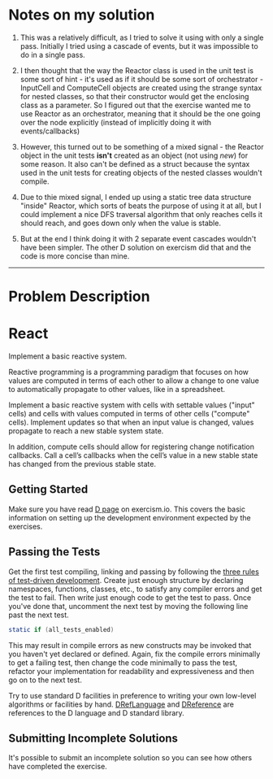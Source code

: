 # Notes on my solution

1. This was a relatively difficult, as I tried to solve it using with only a single pass.  Initially I tried using a cascade of events, but it was impossible to do in a single pass.
 
2. I then thought that the way the Reactor class is used in the unit test is some sort of hint - it's used as if it should be some sort of orchestrator - InputCell and ComputeCell objects are created using the strange syntax for nested classes, so that their constructor would get the enclosing class as a parameter.  So I figured out that the exercise wanted me to use Reactor as an orchestrator, meaning that it should be the one going over the node explicitly (instead of implicitly doing it with events/callbacks)

3. However, this turned out to be something of a mixed signal - the Reactor object in the unit tests **isn't** created as an object (not using *new*) for some reason.  It also can't be defined as a struct because the syntax used in the unit tests for creating objects of the nested classes wouldn't compile.

4. Due to thie mixed signal, I ended up using a static tree data structure "inside" Reactor, which sorts of beats the purpose of using it at all, but I could implement a nice DFS traversal algorithm that only reaches cells it should reach, and goes down only when the value is stable. 

5. But at the end I think doing it with 2 separate event cascades wouldn't have been simpler.  The other D solution on exercism did that and the code is more concise than mine.      
 
-------
# Problem Description
# React

Implement a basic reactive system.

Reactive programming is a programming paradigm that focuses on how values
are computed in terms of each other to allow a change to one value to
automatically propagate to other values, like in a spreadsheet.

Implement a basic reactive system with cells with settable values ("input"
cells) and cells with values computed in terms of other cells ("compute"
cells). Implement updates so that when an input value is changed, values
propagate to reach a new stable system state.

In addition, compute cells should allow for registering change notification
callbacks.  Call a cell’s callbacks when the cell’s value in a new stable
state has changed from the previous stable state.

## Getting Started

Make sure you have read [D page](http://exercism.io/languages/d) on
exercism.io.  This covers the basic information on setting up the development
environment expected by the exercises.

## Passing the Tests

Get the first test compiling, linking and passing by following the [three
rules of test-driven development](http://butunclebob.com/ArticleS.UncleBob.TheThreeRulesOfTdd).
Create just enough structure by declaring namespaces, functions, classes,
etc., to satisfy any compiler errors and get the test to fail.  Then write
just enough code to get the test to pass.  Once you've done that,
uncomment the next test by moving the following line past the next test.

```D
static if (all_tests_enabled)
```

This may result in compile errors as new constructs may be invoked that
you haven't yet declared or defined.  Again, fix the compile errors minimally
to get a failing test, then change the code minimally to pass the test,
refactor your implementation for readability and expressiveness and then
go on to the next test.

Try to use standard D facilities in preference to writing your own
low-level algorithms or facilities by hand.  [DRefLanguage](https://dlang.org/spec/spec.html)
and [DReference](https://dlang.org/phobos/index.html) are references to the D language and D standard library.


## Submitting Incomplete Solutions
It's possible to submit an incomplete solution so you can see how others have completed the exercise.
